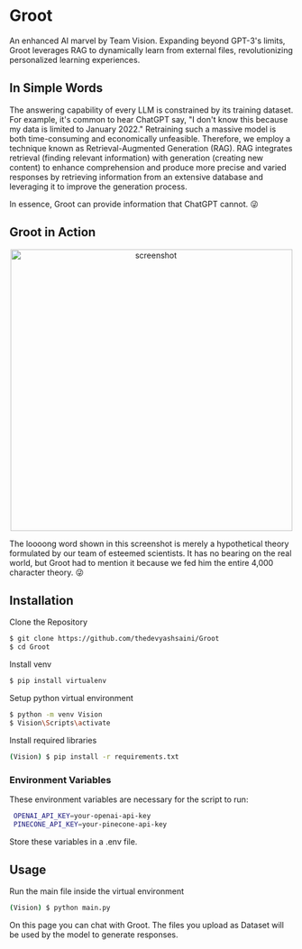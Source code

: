 
# Groot

An enhanced AI marvel by Team Vision. Expanding beyond GPT-3's limits, Groot leverages RAG to dynamically learn from external files, revolutionizing personalized learning experiences.

## In Simple Words

The answering capability of every LLM is constrained by its training dataset. For example, it's common to hear ChatGPT say, "I don't know this because my data is limited to January 2022." Retraining such a massive model is both time-consuming and economically unfeasible. Therefore, we employ a technique known as Retrieval-Augmented Generation (RAG). RAG integrates retrieval (finding relevant information) with generation (creating new content) to enhance comprehension and produce more precise and varied responses by retrieving information from an extensive database and leveraging it to improve the generation process.

In essence, Groot can provide information that ChatGPT cannot. 😜

## Groot in Action

<div align="center">
  <img src="https://i.imgur.com/w292p2d.png" alt="screenshot" height="500px"/>
</div>

The loooong word shown in this screenshot is merely a hypothetical theory formulated by our team of esteemed scientists. It has no bearing on the real world, but Groot had to mention it because we fed him the entire 4,000 character theory. 😜
## Installation
Clone the Repository

```bash
$ git clone https://github.com/thedevyashsaini/Groot
$ cd Groot
```

Install venv

```bash
$ pip install virtualenv
```

Setup python virtual environment


```bash
$ python -m venv Vision
$ Vision\Scripts\activate
```

Install required libraries
```bash
(Vision) $ pip install -r requirements.txt
```

### Environment Variables
These environment variables are necessary for the script to run:

```bash
 OPENAI_API_KEY=your-openai-api-key
 PINECONE_API_KEY=your-pinecone-api-key
```

Store these variables in a .env file.




    
## Usage
Run the main file inside the virtual environment

```bash
(Vision) $ python main.py
```


On this page you can chat with Groot. The files you upload as Dataset will be used by the model to generate responses.


